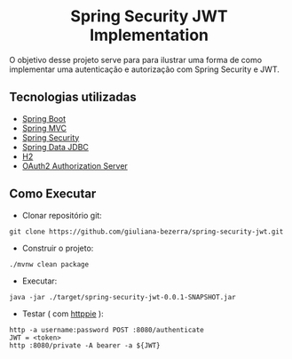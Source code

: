 <h1 align="center">
  Spring Security JWT Implementation
</h1>

O objetivo desse projeto serve para para ilustrar uma forma de como implementar uma autenticação e autorização com Spring Security e JWT.

## Tecnologias utilizadas
 
- [Spring Boot](https://spring.io/projects/spring-boot)
- [Spring MVC](https://docs.spring.io/spring-framework/reference/web/webmvc.html)
- [Spring Security](https://spring.io/projects/spring-security)
- [Spring Data JDBC](https://spring.io/projects/spring-data-jdbc)
- [H2](https://www.h2database.com)
- [OAuth2 Authorization Server](https://spring.io/projects/spring-authorization-server#overview)

## Como Executar
- Clonar repositório git:
```
git clone https://github.com/giuliana-bezerra/spring-security-jwt.git
```

- Construir o projeto:
```
./mvnw clean package
```

- Executar:
```
java -jar ./target/spring-security-jwt-0.0.1-SNAPSHOT.jar
```

- Testar ( com [httppie](https://httpie.io) ):
```
http -a username:password POST :8080/authenticate
JWT = <token>
http :8080/private -A bearer -a ${JWT}
```
